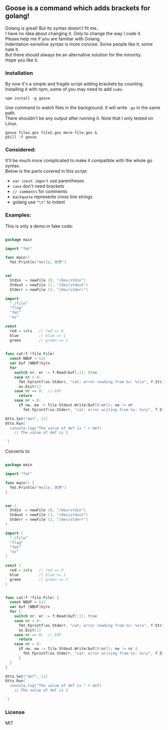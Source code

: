 
## Goose is a command which adds brackets for golang!

Golang is great! But its syntax doesn't fit me..  
I have no idea about changing it. Only to change the way I code it.  
Please help me if you are familiar with Golang.  
Indentation-sensitive syntax is more concise. Some people like it, some hate it.  
But there should always be an alternative solution for the minority.  
Hope you like it.

### Installation

By now it's a simple and fragile script adding brackets by counting.  
Installing it with npm, some of you may need to add `sudo`:

```
npm install -g goose
```

Use command to watch files in the background. It will write `.go` in the same path.  
There shouldn't be any output after running it. Note that I only tested on Linux.  
```
goose files.gos file2.gos more-file.gos &
pkill -f goose
```

### Considered:

It'll be much more complicated to make it compatible with the whole go syntax.   
Below is the parts covered in this script:

* `var const import` use parentheses
* `case` don't need brackets
* `// comments` for comments
* `backquote` represents cross line strings
* golang use `"\t"` to indent

### Examples:

This is only a demo in fake code:

```go

package main

import "fmt"

func main()
  fmt.Println("Hello, 世界")


var
  Stdin  = newFile (0, "/dev/stdin")
  Stdout = newFile (1, "/dev/stdout")
  Stderr = newFile (2, "/dev/stderr")

import
  "./file"
  "flag"
  "fmt"
  "os"

const
  red = iota   // red == 0
  blue         // blue == 1
  green        // green == 2

 
func cat(f *file.File)
  const NBUF = 512
  var buf [NBUF]byte
  for
    switch nr, er := f.Read(buf[:]); true
    case nr < 0:
      fmt.Fprintf(os.Stderr, "cat: error reading from %s: %s\n", f.String(), er.String())
      os.Exit(1)
    case nr == 0:  // EOF
      return
    case nr > 0:
      if nw, ew := file.Stdout.Write(buf[0:nr]); nw != nr
        fmt.Fprintf(os.Stderr, "cat: error writing from %s: %s\n", f.String(), ew.String())

Otto.Set("def", 11)
Otto.Run(`
  console.log("The value of def is " + def)
    // The value of def is 1

`)
```

Converts to:

```go

package main

import "fmt"

func main() {
  fmt.Println("Hello, 世界")
}


var (
  Stdin  = newFile (0, "/dev/stdin")
  Stdout = newFile (1, "/dev/stdout")
  Stderr = newFile (2, "/dev/stderr")
)

import (
  "./file"
  "flag"
  "fmt"
  "os"
)

const (
  red = iota   // red == 0
  blue         // blue == 1
  green        // green == 2
)


func cat(f *file.File) {
  const NBUF = 512
  var buf [NBUF]byte
  for {
    switch nr, er := f.Read(buf[:]); true
    case nr < 0:
      fmt.Fprintf(os.Stderr, "cat: error reading from %s: %s\n", f.String(), er.String())
      os.Exit(1)
    case nr == 0:  // EOF
      return
    case nr > 0:
      if nw, ew := file.Stdout.Write(buf[0:nr]); nw != nr {
        fmt.Fprintf(os.Stderr, "cat: error writing from %s: %s\n", f.String(), ew.String())
      }
  }
}

Otto.Set("def", 11)
Otto.Run(`
  console.log("The value of def is " + def)
    // The value of def is 1

`)
```

### License

MIT